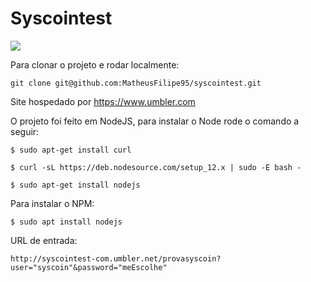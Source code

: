 # Syscointest
![](https://syscoin.com.br/wp-content/uploads/2018/07/SysCoinLogo-full.png)

Para clonar o projeto e rodar localmente:
```
git clone git@github.com:MatheusFilipe95/syscointest.git
```

Site hospedado por https://www.umbler.com  

O projeto foi feito em NodeJS, para instalar o Node rode o comando a seguir:

````
$ sudo apt-get install curl
````

````
$ curl -sL https://deb.nodesource.com/setup_12.x | sudo -E bash -
````

```
$ sudo apt-get install nodejs
```

Para instalar o NPM:

```
$ sudo apt install nodejs
```

URL de entrada:

```
http://syscointest-com.umbler.net/provasyscoin?user="syscoin"&password="meEscolhe"
```
